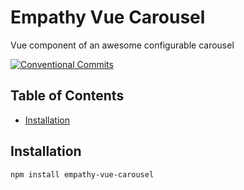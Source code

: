 # Empathy Vue Carousel

Vue component of an awesome configurable carousel

[![Conventional Commits](https://img.shields.io/badge/Conventional%20Commits-1.0.0-yellow.svg)](https://conventionalcommits.org)

## Table of Contents
- [Installation](#installation)

## Installation

``` bash
npm install empathy-vue-carousel
```
